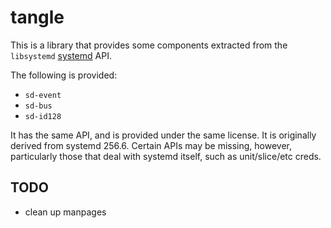 # tangle

This is a library that provides some components extracted from the
`libsystemd` [systemd](https://systemd.io) API.

The following is provided:

* `sd-event`
* `sd-bus`
* `sd-id128`

It has the same API, and is provided under the same license. It is originally
derived from systemd 256.6. Certain APIs may be missing, however, particularly
those that deal with systemd itself, such as unit/slice/etc creds.

## TODO

* clean up manpages
